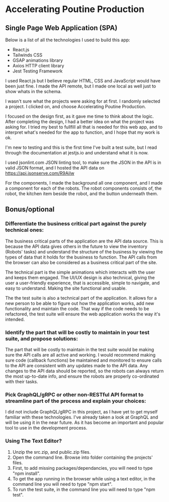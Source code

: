 # Accelerating Poutine Production

## Single Page Web Application (SPA)

Below is a list of all the technologies I used to build this app:

- React.js
- Tailwinds CSS
- GSAP animations library
- Axios HTTP client library
- Jest Testing Framework

I used React.js but I believe regular HTML, CSS and JavaScript would have been just fine. I made the API remote, but I made one local as well just to show whats in the schema.

I wasn't sure what the projects were asking for at first. I randomly selected a project. I clicked on, and choose Accelerating Poutine Production.

I focused on the design first, as it gave me time to think about the logic. After completing the design, I had a better idea on what the project was asking for. I tried my best to fullfill all that is needed for this web app, and to interpret what's needed for the app to function, and I hope that my work is ok.

I'm new to testing and this is the first time I've built a test suite, but I read through the documentation at jestjs.io and understand what it is now.

I used jsonlint.com JSON linting tool, to make sure the JSON in the API is in valid JSON format, and I hosted the API data on https://api.jsonserve.com/R9AiIw

For the components, I made the background all one component, and I made a component for each of the robots. The robot components consists of, the robot, the kitchen item beside the robot, and the button underneath them.

## Bonus/optional

### Differentiate the business critical part against the purely technical ones:

The business critical parts of the application are the API data source. This is because the API data gives others in the future to view the inventory (Robots' tasks) and understand the structure of the business by viewing the types of data that it holds for the business to function. The API calls from the browser can also be considered as a business critical part of the site.

The technical part is the simple animations which interacts with the user and keeps them engaged. The UI/UX design is also technical, giving the user a user-friendly experience, that is accessible, simple to navigate, and easy to understand. Making the site functional and usable.

The the test suite is also a technical part of the application. It allows for a new person to be able to figure out how the application works, add new functionality and maintain the code. That way if the code needs to be refactored, the test suite will ensure the web application works the way it's intended.

### Identify the part that will be costly to maintain in your test suite, and propose solutions:

The part that will be costly to maintain in the test suite would be making sure the API calls are all active and working. I would recommend making sure code (callback functions) be maintained and monitored to ensure calls to the API are consistent with any updates made to the API data. Any changes to the API data should be reported, so the robots can always return the most up-to-date info, and ensure the robots are properly co-ordinated with their tasks.

### Pick GraphQL/gRPC or other non-RESTful API format to streamline part of the process and explain your choices:

I did not include GraphQL/gRPC in this project, as I have yet to get myself familiar with these technologies. I've already taken a look at GraphQL and will be using it in the near future. As it has become an important and popular tool to use in the development process.

### Using The Text Editor? 
1. Unzip the src.zip, and public.zip files.
2. Open the command line. Browse into folder containing the projects' files.
3. First, to add missing packages/dependancies, you will need to type "npm install".
4. To get the app running in the browser while using a text editor, in the command line you will need to type "npm start".
5. To run the test suite, in the command line you will need to type "npm test".
